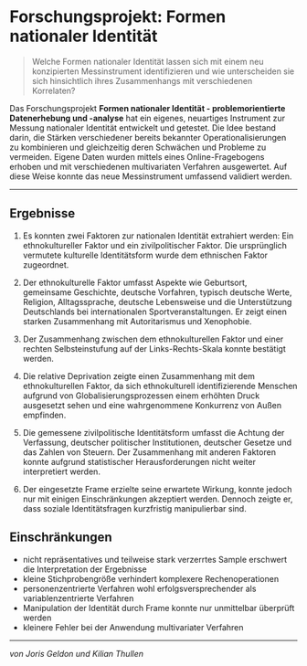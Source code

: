 # Forschungsprojekt: Formen nationaler Identität
> Welche Formen nationaler Identität lassen sich mit einem neu konzipierten Messinstrument identifizieren und wie unterscheiden sie sich hinsichtlich ihres Zusammenhangs mit verschiedenen Korrelaten?

Das Forschungsprojekt **Formen nationaler Identität - problemorientierte Datenerhebung und -analyse** hat ein eigenes, neuartiges Instrument zur Messung nationaler Identität entwickelt und getestet. Die Idee bestand darin, die Stärken verschiedener bereits bekannter Operationalisierungen zu kombinieren und gleichzeitig deren Schwächen und Probleme zu vermeiden. Eigene Daten wurden mittels eines Online-Fragebogens erhoben und mit verschiedenen multivariaten Verfahren ausgewertet. Auf diese Weise konnte das neue Messinstrument umfassend validiert werden.

***


## Ergebnisse

1. Es konnten zwei Faktoren zur nationalen Identität extrahiert werden: Ein ethnokultureller Faktor und ein zivilpolitischer Faktor. Die ursprünglich vermutete kulturelle Identitätsform wurde dem ethnischen Faktor zugeordnet.

2. Der ethnokulturelle Faktor umfasst Aspekte wie Geburtsort, gemeinsame Geschichte, deutsche Vorfahren, typisch deutsche Werte, Religion, Alltagssprache, deutsche Lebensweise und die Unterstützung Deutschlands bei internationalen Sportveranstaltungen. Er zeigt einen starken Zusammenhang mit Autoritarismus und Xenophobie.

3. Der Zusammenhang zwischen dem ethnokulturellen Faktor und einer rechten Selbsteinstufung auf der Links-Rechts-Skala konnte bestätigt werden.

4. Die relative Deprivation zeigte einen Zusammenhang mit dem ethnokulturellen Faktor, da sich ethnokulturell identifizierende Menschen aufgrund von Globalisierungsprozessen einem erhöhten Druck ausgesetzt sehen und eine wahrgenommene Konkurrenz von Außen empfinden.

5. Die gemessene zivilpolitische Identitätsform umfasst die Achtung der Verfassung, deutscher politischer Institutionen, deutscher Gesetze und das Zahlen von Steuern. Der Zusammenhang mit anderen Faktoren konnte aufgrund statistischer Herausforderungen nicht weiter interpretiert werden.

6. Der eingesetzte Frame erzielte seine erwartete Wirkung, konnte jedoch nur mit einigen Einschränkungen akzeptiert werden. Dennoch zeigte er, dass soziale Identitätsfragen kurzfristig manipulierbar sind.


## Einschränkungen

- nicht repräsentatives und teilweise stark verzerrtes Sample erschwert die Interpretation der Ergebnisse
- kleine Stichprobengröße verhindert komplexere Rechenoperationen
- personenzentrierte Verfahren wohl erfolgsversprechender als variablenzentrierte Verfahren
- Manipulation der Identität durch Frame konnte nur unmittelbar überprüft werden
- kleinere Fehler bei der Anwendung multivariater Verfahren

*** 

*von Joris Geldon und Kilian Thullen*






